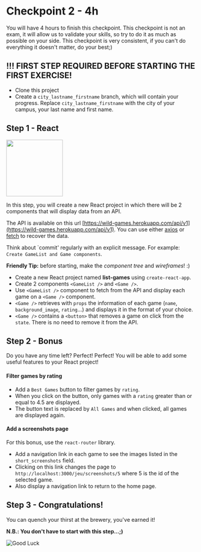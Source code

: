 # Checkpoint 2 - 4h

You will have 4 hours to finish this checkpoint. This checkpoint is not an exam, it will allow us to validate your skills, so try to do it as much as possible on your side.
This checkpoint is very consistent, if you can't do everything it doesn't matter, do your best;)

## !!! FIRST STEP REQUIRED BEFORE STARTING THE FIRST EXERCISE!

- Clone this project
- Create a `city_lastname_firstname` branch, which will contain your progress. Replace `city_lastname_firstname` with the city of your campus, your last name and first name.

## Step 1 - React

<img src="https://giphygifs.s3.amazonaws.com/media/14hVsVZomE4hj2/giphy.gif" height="150">

In this step, you will create a new React project in which there will be 2 components that will display data from an API.

The API is available on this url [https://wild-games.herokuapp.com/api/v1](https://wild-games.herokuapp.com/api/v1).
You can use either [axios](https://github.com/axios/axios) or [fetch](https://developer.mozilla.org/fr/docs/Web/API/Fetch_API/Using_Fetch) to recover the data.

Think about `commit' regularly with an explicit message. For example: ``Create GameList and Game components``.

**Friendly Tip:** before starting, make the *component tree* and *wireframes*! :)

- Create a new React project named **list-games** using `create-react-app`.
- Create 2 components `<GameList />` and `<Game />`.
- Use `<GameList />` component to fetch from the API and display each game on a `<Game />` component.
- `<Game />` retrieves with `props` the information of each game (`name`, `background_image`, `rating`...) and displays it in the format of your choice.
- `<Game />` contains a `<button>` that removes a game on click from the `state`. There is no need to remove it from the API.

## Step 2 - Bonus

Do you have any time left? Perfect! Perfect! You will be able to add some useful features to your React project!

#### Filter games by rating

- Add a `Best Games` button to filter games by `rating`.
- When you click on the button, only games with a `rating` greater than or equal to 4.5 are displayed.
- The button text is replaced by `All Games` and when clicked, all games are displayed again.

#### Add a screenshots page

For this bonus, use the `react-router` library.

- Add a navigation link in each game to see the images listed in the `short_screenshots` field. 
- Clicking on this link changes the page to `http://localhost:3000/jeu/screenshots/5` where 5 is the id of the selected game.
- Also display a navigation link to return to the home page.

## Step 3 - Congratulations!

You can quench your thirst at the brewery, you've earned it!

**N.B.: You don't have to start with this step...;)**

![Good Luck](https://media.giphy.com/media/AC1PtbdsJZyOQ/giphy.gif)
